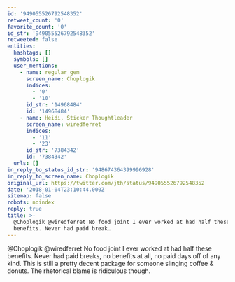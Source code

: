 ```yaml
---
id: '949055526792548352'
retweet_count: '0'
favorite_count: '0'
id_str: '949055526792548352'
retweeted: false
entities:
  hashtags: []
  symbols: []
  user_mentions:
    - name: regular gem
      screen_name: Choplogik
      indices:
        - '0'
        - '10'
      id_str: '14968484'
      id: '14968484'
    - name: Heidi, Sticker Thoughtleader
      screen_name: wiredferret
      indices:
        - '11'
        - '23'
      id_str: '7384342'
      id: '7384342'
  urls: []
in_reply_to_status_id_str: '948674364399996928'
in_reply_to_screen_name: Choplogik
original_url: https://twitter.com/jth/status/949055526792548352
date: '2018-01-04T23:10:44.000Z'
sitemap: false
robots: noindex
reply: true
title: >-
  @Choplogik @wiredferret No food joint I ever worked at had half these
  benefits. Never had paid break…
---
```


@Choplogik @wiredferret No food joint I ever worked at had half these benefits. Never had paid breaks, no benefits at all, no paid days off of any kind. This is still a pretty decent package for someone slinging coffee &amp; donuts. The rhetorical blame is ridiculous though.